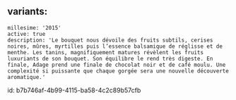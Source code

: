 variants:
  -
    millesime: '2015'
    active: true
    description: 'Le bouquet nous dévoile des fruits subtils, cerises noires, mûres, myrtilles puis l’essence balsamique de réglisse et de menthe. Les tanins, magnifiquement matures révèlent les fruits luxuriants de son bouquet. Son équilibre le rend très digeste. En finale, Adage prend une finale de chocolat noir et de café moulu. Une complexité si puissante que chaque gorgée sera une nouvelle découverte aromatique.'
id: b7b746af-4b99-4115-ba58-4c2c89b57cfb
